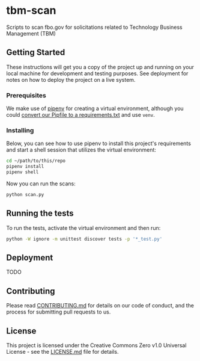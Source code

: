 # tbm-scan
Scripts to scan fbo.gov for solicitations related to Technology Business Management (TBM)

## Getting Started

These instructions will get you a copy of the project up and running on your local machine for development and testing purposes. See deployment for notes on how to deploy the project on a live system.

### Prerequisites

We make use of [pipenv](https://docs.pipenv.org/en/latest/) for creating a virtual environment, although you could [convert our Pipfile to a requirements.txt](https://pypi.org/project/pipenv-to-requirements/) and use `venv`.


### Installing
Below, you can see how to use pipenv to install this project's requirements and start a shell session that utilizes the virtual environment:

```bash
cd ~/path/to/this/repo
pipenv install
pipenv shell
```

Now you can run the scans:

```bash
python scan.py
```

## Running the tests

To run the tests, activate the virtual environment and then run:

```bash
python -W ignore -m unittest discover tests -p '*_test.py'
```

## Deployment

TODO

## Contributing

Please read [CONTRIBUTING.md](https://github.com/GSA/tbm-scan/.github/CONTRIBUTING.md) for details on our code of conduct, and the process for submitting pull requests to us.

## License

This project is licensed under the Creative Commons Zero v1.0 Universal License - see the [LICENSE.md](https://github.com/GSA/tbm-scan/.github/LICENSE.md) file for details.
